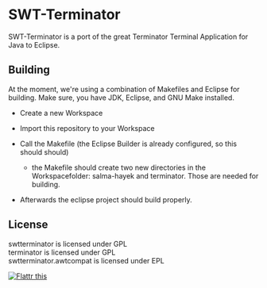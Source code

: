 SWT-Terminator
==============

SWT-Terminator is a port of the great Terminator Terminal Application for Java
to Eclipse.

Building
--------
At the moment, we're using a combination of Makefiles and Eclipse for building. Make sure, you have JDK, Eclipse, and GNU Make installed.

- Create a new Workspace

- Import this repository to your Workspace

- Call the Makefile (the Eclipse Builder is already configured, so this should
  should)
  - the Makefile should create two new directories in the Workspacefolder:
    salma-hayek and terminator. Those are needed for building.

- Afterwards the eclipse project should build properly.

License
-------
swtterminator is licensed under GPL  
terminator is licensed under GPL  
swtterminator.awtcompat is licensed under EPL  

[![Flattr this](http://api.flattr.com/button/flattr-badge-large.png)](https://flattr.com/submit/auto?user_id=Gottox&url=https://github.com/Gottox/swtterminator&title=swtterminator&language=en_GB&tags=github&category=software)
